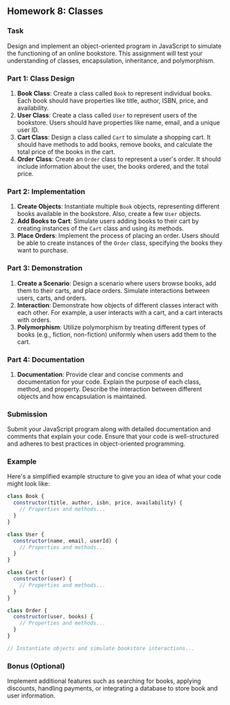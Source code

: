 ## Homework 8: Classes

### Task

Design and implement an object-oriented program in JavaScript to simulate the functioning of an online bookstore. This assignment will test your understanding of classes, encapsulation, inheritance, and polymorphism.

### **Part 1: Class Design**

1. **Book Class**: Create a class called `Book` to represent individual books. Each book should have properties like title, author, ISBN, price, and availability.
2. **User Class**: Create a class called `User` to represent users of the bookstore. Users should have properties like name, email, and a unique user ID.
3. **Cart Class**: Design a class called `Cart` to simulate a shopping cart. It should have methods to add books, remove books, and calculate the total price of the books in the cart.
4. **Order Class**: Create an `Order` class to represent a user's order. It should include information about the user, the books ordered, and the total price.

### **Part 2: Implementation**

1. **Create Objects**: Instantiate multiple `Book` objects, representing different books available in the bookstore. Also, create a few `User` objects.
2. **Add Books to Cart**: Simulate users adding books to their cart by creating instances of the `Cart` class and using its methods.
3. **Place Orders**: Implement the process of placing an order. Users should be able to create instances of the `Order` class, specifying the books they want to purchase.

### **Part 3: Demonstration**

1. **Create a Scenario**: Design a scenario where users browse books, add them to their carts, and place orders. Simulate interactions between users, carts, and orders.
2. **Interaction**: Demonstrate how objects of different classes interact with each other. For example, a user interacts with a cart, and a cart interacts with orders.
3. **Polymorphism**: Utilize polymorphism by treating different types of books (e.g., fiction, non-fiction) uniformly when users add them to the cart.

### **Part 4: Documentation**

1. **Documentation**: Provide clear and concise comments and documentation for your code. Explain the purpose of each class, method, and property. Describe the interaction between different objects and how encapsulation is maintained.

### **Submission**

Submit your JavaScript program along with detailed documentation and comments that explain your code. Ensure that your code is well-structured and adheres to best practices in object-oriented programming.

### **Example**

Here's a simplified example structure to give you an idea of what your code might look like:

```jsx
class Book {
  constructor(title, author, isbn, price, availability) {
    // Properties and methods...
  }
}

class User {
  constructor(name, email, userId) {
    // Properties and methods...
  }
}

class Cart {
  constructor(user) {
    // Properties and methods...
  }
}

class Order {
  constructor(user, books) {
    // Properties and methods...
  }
}

// Instantiate objects and simulate bookstore interactions...
```

### **Bonus (Optional)**

Implement additional features such as searching for books, applying discounts, handling payments, or integrating a database to store book and user information.

